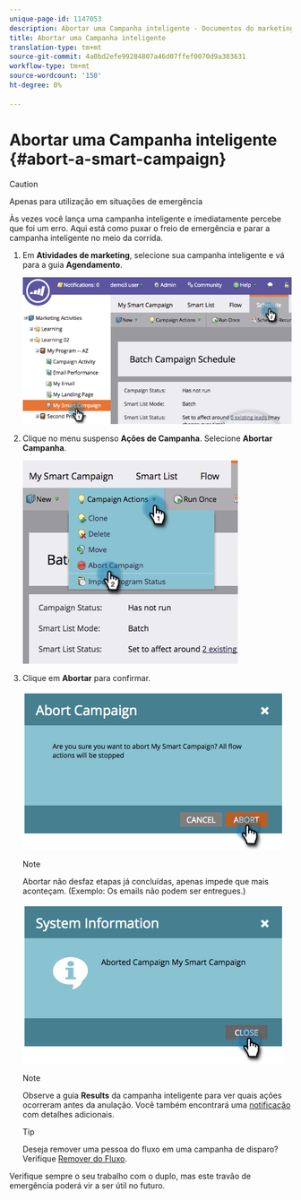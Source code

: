 ```yaml
---
unique-page-id: 1147053
description: Abortar uma Campanha inteligente - Documentos do marketing - Documentação do produto
title: Abortar uma Campanha inteligente
translation-type: tm+mt
source-git-commit: 4a0bd2efe99284807a46d07ffef0070d9a303631
workflow-type: tm+mt
source-wordcount: '150'
ht-degree: 0%

---
```



# Abortar uma Campanha inteligente {#abort-a-smart-campaign}

>[!CAUTION]
>
>Apenas para utilização em situações de emergência

Às vezes você lança uma campanha inteligente e imediatamente percebe que foi um erro. Aqui está como puxar o freio de emergência e parar a campanha inteligente no meio da corrida.

1. Em **Atividades de marketing**, selecione sua campanha inteligente e vá para a guia **Agendamento**.

   ![](assets/image2014-9-22-16-3a19-3a44.png)

1. Clique no menu suspenso **Ações de Campanha**. Selecione **Abortar Campanha**.

   ![](assets/image2014-9-22-16-19-48.png)

1. Clique em **Abortar** para confirmar.

   ![](assets/image2014-9-22-16-3a19-3a57.png)

   >[!NOTE]
   >
   >Abortar não desfaz etapas já concluídas, apenas impede que mais aconteçam. (Exemplo: Os emails não podem ser entregues.)

   ![](assets/image2014-9-22-16-3a20-3a0.png)

   >[!NOTE]
   >
   >Observe a guia **Results** da campanha inteligente para ver quais ações ocorreram antes da anulação. Você também encontrará uma [notificação](/help/marketo/product-docs/core-marketo-concepts/miscellaneous/understanding-notifications.md) com detalhes adicionais.

   >[!TIP]
   >
   >Deseja remover uma pessoa do fluxo em uma campanha de disparo? Verifique [Remover do Fluxo](/help/marketo/product-docs/core-marketo-concepts/smart-campaigns/flow-actions/remove-from-flow.md).

Verifique sempre o seu trabalho com o duplo, mas este travão de emergência poderá vir a ser útil no futuro.
